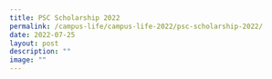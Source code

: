 ```yaml
---
title: PSC Scholarship 2022
permalink: /campus-life/campus-life-2022/psc-scholarship-2022/
date: 2022-07-25
layout: post
description: ""
image: ""
---
```

